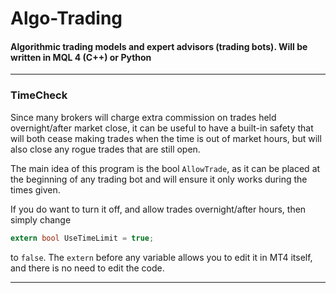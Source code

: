 # Algo-Trading
#### Algorithmic trading models and expert advisors (trading bots). Will be written in MQL 4 (C++) or Python
-----------------------
### TimeCheck
Since many brokers will charge extra commission on trades held overnight/after market close, it can be useful to have a built-in safety that will both cease making trades when the time is out of market hours, but will also close any rogue trades that are still open.

The main idea of this program is the bool ```AllowTrade```, as it can be placed at the beginning of any trading bot and will ensure it only works during the times given. 

If you do want to turn it off, and allow trades overnight/after hours, then simply change
```C
extern bool UseTimeLimit = true;
```
to ```false```. The ```extern``` before any variable allows you to edit it in MT4 itself, and there is no need to edit the code.

---------------------------------------------------------


